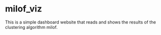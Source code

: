 # milof_viz
This is a simple dashboard website that reads and shows the results of the clustering algorithm milof. 
